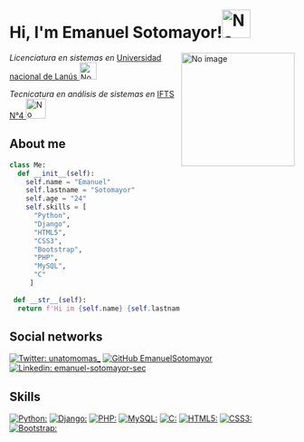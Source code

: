<h1>Hi, I'm Emanuel Sotomayor!<img src="https://i.pinimg.com/originals/1b/34/df/1b34dfc0a9bf5563e0f960a24b6862db.gif" alt="No image" width="50"/></h1>
<img src="https://i.pinimg.com/originals/03/d2/84/03d28495bbd28615c9aef77a1dd6274f.gif" alt="No image" align="right" width="200"/>
<p><em>Licenciatura en sistemas en </em><a href="http://www.unla.edu.ar/" target="_blank">Universidad nacional de Lanús </a><img src="https://media.giphy.com/media/tOAOc4dz63hGm0tLqt/giphy.gif" alt="No image" width="30"/></p>
<p><em>Tecnicatura en análisis de sistemas en </em><a href="http://www.unla.edu.ar/" target="_blank">IFTS N°4 </a><img src="https://media.giphy.com/media/UEQQNxLdEgDXq1Aseh/giphy.gif" alt="No image" width="35"/></p>

<h2>About me</h2>

```python
class Me:
  def __init__(self):
    self.name = "Emanuel"
    self.lastname = "Sotomayor"
    self.age = "24"
    self.skills = [
      "Python", 
      "Django", 
      "HTML5", 
      "CSS3", 
      "Bootstrap", 
      "PHP", 
      "MySQL", 
      "C"
     ]
     
 def __str__(self):
  return f'Hi im {self.name} {self.lastname}'
```
<h2>Social networks</h2>

[![Twitter: unatomomas_](https://img.shields.io/badge/Twitter-1DA1F2?style=for-the-badge&logo=twitter&logoColor=white)](https://twitter.com/unatomomas_) 
[![GitHub EmanuelSotomayor](https://img.shields.io/badge/GitHub-100000?style=for-the-badge&logo=github&logoColor=white)](https://github.com/EmanuelSotomayor)
[![Linkedin: emanuel-sotomayor-sec](https://img.shields.io/badge/LinkedIn-0077B5?style=for-the-badge&logo=linkedin&logoColor=white)](https://www.linkedin.com/in/emanuel-sotomayor-sec/)

<h2>Skills</h2>


[![Python:](https://img.shields.io/badge/Python-14354C?style=for-the-badge&logo=python&logoColor=white)]()
[![Django:](https://img.shields.io/badge/Django-092E20?style=for-the-badge&logo=django&logoColor=white)]()
[![PHP:](https://img.shields.io/badge/PHP-777BB4?style=for-the-badge&logo=php&logoColor=white)]()
[![MySQL:](https://img.shields.io/badge/MySQL-00000F?style=for-the-badge&logo=mysql&logoColor=white)]()
[![C:](https://img.shields.io/badge/C-00599C?style=for-the-badge&logo=c&logoColor=white)]()
[![HTML5:](https://img.shields.io/badge/HTML5-E34F26?style=for-the-badge&logo=html5&logoColor=white)]()
[![CSS3:](https://img.shields.io/badge/CSS3-1572B6?style=for-the-badge&logo=css3&logoColor=white)]()
[![Bootstrap:](https://img.shields.io/badge/Bootstrap-563D7C?style=for-the-badge&logo=bootstrap&logoColor=white)]()
